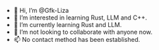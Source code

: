 - 👋 Hi, I’m @Gfk-Liza
- 👀 I’m interested in learning Rust, LLM and C++.
- 🌱 I’m currently learning Rust and LLM.
- 💞️ I’m not looking to collaborate with anyone now.
- 📫 No contact method has been established.

<!---
Gfk-Liza/Gfk-Liza is a ✨ special ✨ repository because its `README.md` (this file) appears on your GitHub profile.
You can click the Preview link to take a look at your changes.
--->
